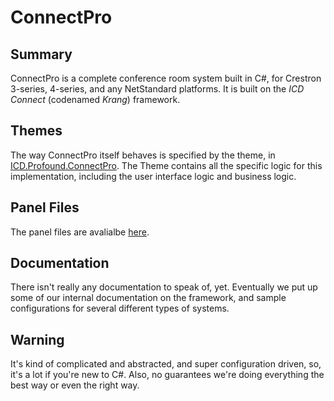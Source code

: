 # ConnectPro

## Summary
ConnectPro is a complete conference room system built in C#, for Crestron 3-series, 4-series, and any NetStandard platforms.  It is built on the *ICD Connect* (codenamed *Krang*) framework.

## Themes
The way ConnectPro itself behaves is specified by the theme, in [ICD.Profound.ConnectPro](https://github.com/ICDSystems/ICD.Profound.ConnectPRO/). The Theme contains all the specific logic for this implementation, including the user interface logic and business logic.

## Panel Files
The panel files are avalialbe [here](https://github.com/ICDSystems/ConnectProPanel).

## Documentation
There isn't really any documentation to speak of, yet. Eventually we put up some of our internal documentation on the framework, and sample configurations for several different types of systems.

## Warning
It's kind of complicated and abstracted, and super configuration driven, so, it's a lot if you're new to C#. Also, no guarantees we're doing everything the best way or even the right way.


